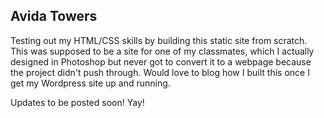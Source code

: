 ## Avida Towers

Testing out my HTML/CSS skills by building this static site from scratch. This was supposed to be a site for one of my classmates, which I actually designed in Photoshop but never got to convert it to a webpage because the project didn't push through. Would love to blog how I built this once I get my Wordpress site up and running.

Updates to be posted soon! Yay!
